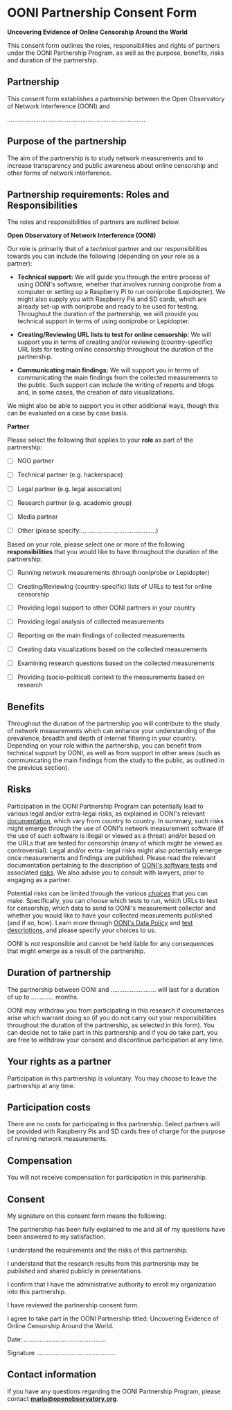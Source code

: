 # OONI Partnership Consent Form

**Uncovering Evidence of Online Censorship Around the World**

This consent form outlines the roles, responsibilities and rights of partners
under the OONI Partnership Program, as well as the purpose, benefits, risks and
duration of the partnership.

## Partnership

This consent form establishes a partnership between the Open Observatory of
Network Interference (OONI) and

...............................................................................

## Purpose of the partnership

The aim of the partnership is to study network measurements and to increase
transparency and public awareness about online censorship and other forms of
network interference.

## Partnership requirements: Roles and Responsibilities

The roles and responsibilities of partners are outlined below. 

**Open Observatory of Network Interference (OONI)**

Our role is primarily that of a *technical* partner and our responsibilities
towards you can include the following (depending on your role as a partner):

* **Technical support:** We will guide you through the entire process of using
OONI's software, whether that involves running ooniprobe from a computer or
setting up a Raspberry Pi to run ooniprobe (Lepidopter). We might also supply
you with Raspberry Pis and SD cards, which are already set-up with ooniprobe and
ready to be used for testing. Throughout the duration of the partnership, we
will provide you technical support in terms of using ooniprobe or Lepidopter.

* **Creating/Reviewing URL lists to test for online censorship:** We will
support you in terms of creating and/or reviewing (country-specific) URL lists
for testing online censorship throughout the duration of the partnership.

* **Communicating main findings:** We will support you in terms of communicating
the main findings from the collected measurements to the public. Such support
can include the writing of reports and blogs and, in some cases, the creation
of data visualizations.

We might also be able to support you in other additional ways, though this
can be evaluated on a case by case basis. 

**Partner**

Please select the following that applies to your **role** as part of the
partnership:

* [ ] NGO partner 

* [ ] Technical partner (e.g. hackerspace)

* [ ] Legal partner (e.g. legal association)

* [ ] Research partner (e.g. academic group)

* [ ] Media partner 

* [ ] Other (please specify:...........................................)

Based on your role, please select one or more of the following
**responsibilities** that you would like to have throughout the duration of the
partnership:

* [ ] Running network measurements (through ooniprobe or Lepidopter)

* [ ] Creating/Reviewing (country-specific) lists of URLs to test for online censorship

* [ ] Providing legal support to other OONI partners in your country 

* [ ] Providing legal analysis of collected measurements

* [ ] Reporting on the main findings of collected measurements

* [ ] Creating data visualizations based on the collected measurements

* [ ] Examining research questions based on the collected measurements

* [ ] Providing (socio-political) context to the measurements based on research

## Benefits

Throughout the duration of the partnership you will contribute to the study of
network measurements which can enhance your understanding of the prevalence,
breadth and depth of internet filtering in your country. Depending on your role
within the partnership, you can benefit from technical support by OONI, as well
as from support in other areas (such as communicating the main findings from the
study to the public, as outlined in the previous section).

## Risks

Participation in the OONI Partnership Program can potentially lead to various
legal and/or extra-legal risks, as explained in OONI's relevant
[documentation](https://github.com/TheTorProject/ooni-spec/blob/master/informed-consent/risks.md), which vary from country to country. In summary, such risks
might emerge through the use of OONI's network measurement software (if the use
of such software is illegal or viewed as a threat) and/or based on the URLs that
are tested for censorship (many of which might be viewed as controversial).
Legal and/or extra- legal risks might also potentially emerge once measurements
and findings are published. Please read the relevant documentation pertaining to
the description of [OONI's software tests](https://github.com/TheTorProject/ooni-spec/tree/master/test-descriptions) and associated
[risks](https://github.com/TheTorProject/ooni-spec/blob/master/informed-consent/risks.md). We also advise you to consult with lawyers, prior to engaging
as a partner.

Potential risks can be limited through the various
*[choices](https://github.com/TheTorProject/ooni-spec/blob/master/informed-consent/data-policy.md#opt-out)* that you can make. Specifically, you can choose
which tests to run, which URLs to test for censorship, which data to send to
OONI's measurement collector and whether you would like to have your collected
measurements published (and if so, how). Learn more through [OONI's Data
Policy](https://github.com/TheTorProject/ooni-spec/blob/master/informed-consent/data-policy.md#opt-out) and [test
descriptions](https://github.com/TheTorProject/ooni-spec/tree/master/test-descriptions), and please specify your choices to us.

OONI is *not* responsible and cannot be held liable for any consequences that
might emerge as a result of the partnership.

## Duration of partnership

The partnership between OONI and .......................... will last for a
duration of up to ............. months.

OONI may withdraw you from participating in this research if circumstances arise
which warrant doing so (if you do not carry out your responsibilities throughout
the duration of the partnership, as selected in this form). You can decide not
to take part in this partnership and if you do take part, you are free to
withdraw your consent and discontinue participation at any time.

## Your rights as a partner

Participation in this partnership is voluntary. You may choose to leave the
partnership at any time.

## Participation costs

There are no costs for participating in this partnership. Select partners will
be provided with Raspberry Pis and SD cards free of charge for the purpose of
running network measurements.

## Compensation

You will not receive compensation for participation in this partnership.

## Consent 

My signature on this consent form means the following:

The partnership has been fully explained to me and all of my questions have been
answered to my satisfaction.

I understand the requirements and the risks of this partnership.

I understand that the research results from this partnership may be published
and shared publicly in presentations.

I confirm that I have the administrative authority to enroll my organization
into this partnership.

I have reviewed the partnership consent form.

I agree to take part in the OONI Partnership titled: Uncovering
Evidence of Online Censorship Around the World.


Date: ...............................................


Signature ..............................................


## Contact information

If you have any questions regarding the OONI Partnership Program, please contact
**maria@openobservatory.org**.













